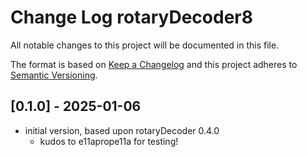 # Change Log rotaryDecoder8

All notable changes to this project will be documented in this file.

The format is based on [Keep a Changelog](http://keepachangelog.com/)
and this project adheres to [Semantic Versioning](http://semver.org/).


## [0.1.0] - 2025-01-06
- initial version, based upon rotaryDecoder 0.4.0
  - kudos to e11aprope11a for testing!


